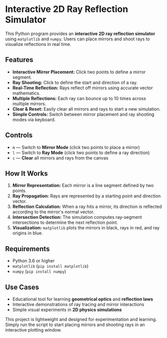 # Interactive 2D Ray Reflection Simulator

This Python program provides an **interactive 2D ray reflection simulator** using `matplotlib` and `numpy`. Users can place mirrors and shoot rays to visualize reflections in real time.

## Features

- **Interactive Mirror Placement:** Click two points to define a mirror segment.
- **Ray Shooting:** Click to define the start and direction of a ray.
- **Real-Time Reflection:** Rays reflect off mirrors using accurate vector mathematics.
- **Multiple Reflections:** Each ray can bounce up to 10 times across multiple mirrors.
- **Clear & Reset:** Easily clear all mirrors and rays to start a new simulation.
- **Simple Controls:** Switch between mirror placement and ray shooting modes via keyboard.

## Controls

- `m` — Switch to **Mirror Mode** (click two points to place a mirror)  
- `l` — Switch to **Ray Mode** (click two points to define a ray direction)  
- `c` — **Clear** all mirrors and rays from the canvas  

## How It Works

1. **Mirror Representation:** Each mirror is a line segment defined by two points.  
2. **Ray Propagation:** Rays are represented by a starting point and direction vector.  
3. **Reflection Calculation:** When a ray hits a mirror, its direction is reflected according to the mirror's normal vector.  
4. **Intersection Detection:** The simulation computes ray-segment intersections to determine the next reflection point.  
5. **Visualization:** `matplotlib` plots the mirrors in black, rays in red, and ray origins in blue.

## Requirements

- Python 3.6 or higher  
- `matplotlib` (`pip install matplotlib`)  
- `numpy` (`pip install numpy`)  

## Use Cases

- Educational tool for learning **geometrical optics** and **reflection laws**  
- Interactive demonstrations of ray tracing and mirror interactions  
- Simple visual experiments in **2D physics simulations**  

This project is lightweight and designed for experimentation and learning. Simply run the script to start placing mirrors and shooting rays in an interactive plotting window.
